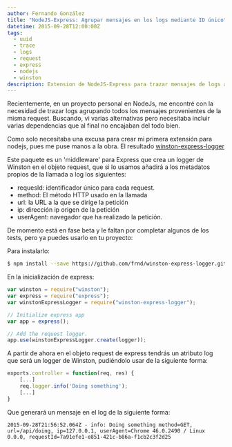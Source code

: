 ```yaml
---
author: Fernando González
title: "NodeJS-Express: Agrupar mensajes en los logs mediante ID único"
datetime: 2015-09-28T12:00:00Z
tags:
  - uuid
  - trace
  - logs
  - request
  - express
  - nodejs
  - winston
description: Extension de NodeJS-Express para trazar mensajes de logs agrupando todos los provenientes de la misma request mediante un identificador único.
---
```


Recientemente, en un proyecto personal en NodeJs, me encontré con la necesidad de trazar logs agrupando todos los mensajes provenientes de la misma request. Buscando, vi varias alternativas pero necesitaba incluir varias dependencias que al final no encajaban del todo bien.

Como solo necesitaba una excusa para crear mi primera extensión para nodejs, pues me puse manos a la obra. El resultado [winston-express-logger](https://github.com/frnd/winston-express-logger)

Este paquete es un 'middleware' para Express que crea un logger de Winston en el objeto request, que si lo usamos añadirá a los metadatos propios de la llamada a log los siguientes:

- requesId: identificador único para cada request.
- method: El método HTTP usado en la llamada
- url: la URL a la que se dirige la petición
- ip: dirección ip origen de la petición
- userAgent: navegador que ha realizado la petición.

De momento está en fase beta y le faltan por completar algunos de los tests, pero ya puedes usarlo en tu proyecto:

Para instalarlo:

```sh
$ npm install --save https://github.com/frnd/winston-express-logger.git
```

En la inicialización de express:

```js
var winston = require("winston");
var express = require("express");
var winstonExpressLogger = require("winston-express-logger");

// Initialize express app
var app = express();

// Add the request logger.
app.use(winstonExpressLogger.create(logger));
```

A partir de ahora en el objeto request de express tendrás un atributo log que será un logger de Winston, pudiéndolo usar de la siguiente forma:

```js
exports.controller = function(req, res) {
    [...]
    req.logger.info('Doing something');
    [...]
}
```

Que generará un mensaje en el log de la siguiente forma:

```
2015-09-28T21:56:52.064Z - info: Doing something method=GET, url=/api/doing, ip=127.0.0.1, userAgent=Chrome 46.0.2490 / Linux 0.0.0, requestId=7a91efe1-e851-421c-b86a-f1cb2c3f2d25
```
